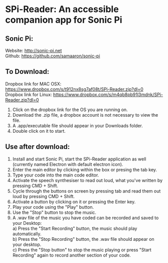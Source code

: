 # SPi-Reader: An accessible companion app for Sonic Pi

## Sonic Pi:
Website: http://sonic-pi.net <br>
Github: https://github.com/samaaron/sonic-pi <br>

## To Download:
Dropbox link for MAC OSX: https://www.dropbox.com/s/t912nx8sg7af08t/SPi-Reader.zip?dl=0 <br>
Dropbox link for Linux: https://www.dropbox.com/s/m4qb8pb91l3mdnk/SPi-Reader.zip?dl=0

1. Click on the dropbox link for the OS you are running on.
2. Download the .zip file, a dropbox account is not necessary to view the file.
3. A .app/executable file should appear in your Downloads folder.
4. Double click on it to start.

## Use after download: <br>
1. Install and start Sonic Pi, start the SPi-Reader application as well (currently named Electron with default electron icon). <br>
2. Enter the main editor by clicking within the box or presing the tab key. <br>
3. Type your code into the main code editor. <br>
4. Activate the speech synthesiser to read out loud, what you've written by pressing CMD + Shift. <br>
5. Cycle through the buttons on screen by pressing tab and read them out loud by pressing CMD + Shift. <br>
6. Activate a button by clicking on it or pressing the Enter key. <br>
7. Play your code using the "Play" button. <br>
8. Use the "Stop" button to stop the music.<br>
9. A .wav file of the music you have coded can be recorded and saved to your Desktop: <br>
  a) Press the "Start Recording" button, the music should play automatically. <br>
  b) Press the "Stop Recording" button, the .wav file should appear on your desktop. <br>
  c) Press the "Stop button" to stop the music playing or press "Start Recording" again to record another section of your       code.
  
